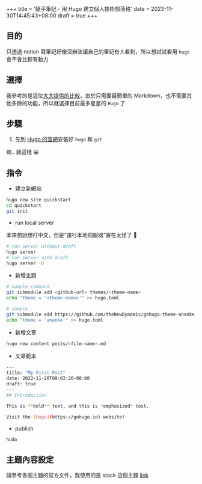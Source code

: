+++
title = '隨手筆記 - 用 Hugo 建立個人技術部落格'
date = 2023-11-30T14:45:43+08:00
draft = true
+++


## 目的

只透過 notion 寫筆記好像沒辦法讓自己的筆記有人看到，所以想試試看用 `hugo` 會不會比較有動力

## 選擇

我參考的是這位[大大提供的比較](https://raychiutw.github.io/2019/Static-Site-Generator-Comparison/)，由於只需要最簡單的 Markdown，也不需要其他多餘的功能，所以就選擇目前最多星星的 `Hugo` 了

## 步驟

1. 先到 [Hugo 的官網](https://gohugo.io/getting-started/quick-start/)安裝好 `hugo` 和 `git`

痾.. 就這樣 😀

## 指令

- 建立新網站

```bash
hugo new site quickstart
cd quickstart
git init
```

- run local server

本來想說想打中文，但是”運行本地伺服器”實在太怪了 🤣

```bash
# run server without draft
hugo server
# run server with draft
hugo server -D
```

- 新增主題

```bash
# sample command
git submodule add <github-url> themes/<theme-name>
echo "theme = '<theme-name>'" >> hugo.toml

# sample
git submodule add https://github.com/theNewDynamic/gohugo-theme-ananke.git themes/ananke
echo "theme = 'ananke'" >> hugo.toml
```

- 新增文章

```bash
hugo new content posts/<file-name>.md
```

- 文章範本

```bash
---
title: "My First Post"
date: 2022-11-20T09:03:20-08:00
draft: true
---
## Introduction

This is **bold** text, and this is *emphasized* text.

Visit the [Hugo](https://gohugo.io) website!
```

- publish

```bash
hudo
```

## 主題內容設定

請參考各個主題的官方文件，我使用的是 stack 這個主題 [link](https://stack.jimmycai.com/config/)
